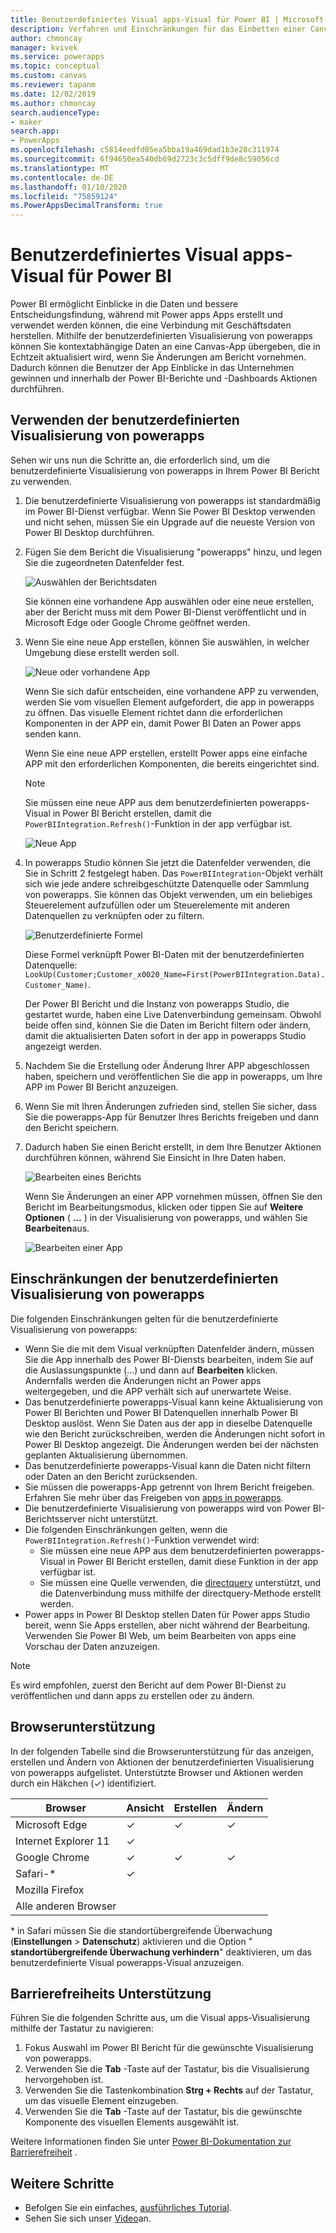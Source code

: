 ```yaml
---
title: Benutzerdefiniertes Visual apps-Visual für Power BI | Microsoft-Dokumentation
description: Verfahren und Einschränkungen für das Einbetten einer Canvas-App, die die gleiche Datenquelle wie andere Berichtselemente in Power BI verwendet und ebenfalls gefiltert werden kann
author: chmoncay
manager: kvivek
ms.service: powerapps
ms.topic: conceptual
ms.custom: canvas
ms.reviewer: tapanm
ms.date: 12/02/2019
ms.author: chmoncay
search.audienceType:
- maker
search.app:
- PowerApps
ms.openlocfilehash: c5814eedfd05ea5bba19a469dad1b3e28c311974
ms.sourcegitcommit: 6f94650ea540db69d2723c3c5dff9de8c59056cd
ms.translationtype: MT
ms.contentlocale: de-DE
ms.lasthandoff: 01/10/2020
ms.locfileid: "75859124"
ms.PowerAppsDecimalTransform: true
---
```

# <a name="power-apps-custom-visual-for-power-bi"></a>Benutzerdefiniertes Visual apps-Visual für Power BI

Power BI ermöglicht Einblicke in die Daten und bessere Entscheidungsfindung, während mit Power apps Apps erstellt und verwendet werden können, die eine Verbindung mit Geschäftsdaten herstellen. Mithilfe der benutzerdefinierten Visualisierung von powerapps können Sie kontextabhängige Daten an eine Canvas-App übergeben, die in Echtzeit aktualisiert wird, wenn Sie Änderungen am Bericht vornehmen. Dadurch können die Benutzer der App Einblicke in das Unternehmen gewinnen und innerhalb der Power BI-Berichte und -Dashboards Aktionen durchführen.

## <a name="using-the-power-apps-custom-visual"></a>Verwenden der benutzerdefinierten Visualisierung von powerapps

Sehen wir uns nun die Schritte an, die erforderlich sind, um die benutzerdefinierte Visualisierung von powerapps in Ihrem Power BI Bericht zu verwenden.

1. Die benutzerdefinierte Visualisierung von powerapps ist standardmäßig im Power BI-Dienst verfügbar. Wenn Sie Power BI Desktop verwenden und nicht sehen, müssen Sie ein Upgrade auf die neueste Version von Power BI Desktop durchführen.

2. Fügen Sie dem Bericht die Visualisierung "powerapps" hinzu, und legen Sie die zugeordneten Datenfelder fest.

    ![Auswählen der Berichtsdaten](./media/powerapps-custom-visual/add-visual-set-data.png)

    Sie können eine vorhandene App auswählen oder eine neue erstellen, aber der Bericht muss mit dem Power BI-Dienst veröffentlicht und in Microsoft Edge oder Google Chrome geöffnet werden.

3.  Wenn Sie eine neue App erstellen, können Sie auswählen, in welcher Umgebung diese erstellt werden soll.

    ![Neue oder vorhandene App](./media/powerapps-custom-visual/create-new-or-choose-app.png)

    Wenn Sie sich dafür entscheiden, eine vorhandene APP zu verwenden, werden Sie vom visuellen Element aufgefordert, die app in powerapps zu öffnen. Das visuelle Element richtet dann die erforderlichen Komponenten in der APP ein, damit Power BI Daten an Power apps senden kann.

    Wenn Sie eine neue APP erstellen, erstellt Power apps eine einfache APP mit den erforderlichen Komponenten, die bereits eingerichtet sind.

    > [!NOTE]
    > Sie müssen eine neue APP aus dem benutzerdefinierten powerapps-Visual in Power BI Bericht erstellen, damit die `PowerBIIntegration.Refresh()`-Funktion in der app verfügbar ist.

    ![Neue App](./media/powerapps-custom-visual/new-app.png)

4. In powerapps Studio können Sie jetzt die Datenfelder verwenden, die Sie in Schritt 2 festgelegt haben. Das `PowerBIIntegration`-Objekt verhält sich wie jede andere schreibgeschützte Datenquelle oder Sammlung von powerapps. Sie können das Objekt verwenden, um ein beliebiges Steuerelement aufzufüllen oder um Steuerelemente mit anderen Datenquellen zu verknüpfen oder zu filtern.

    ![Benutzerdefinierte Formel](./media/powerapps-custom-visual/custom-formula.png)

    Diese Formel verknüpft Power BI-Daten mit der benutzerdefinierten Datenquelle: `LookUp(Customer;Customer_x0020_Name=First(PowerBIIntegration.Data).Customer_Name)`.

   Der Power BI Bericht und die Instanz von powerapps Studio, die gestartet wurde, haben eine Live Datenverbindung gemeinsam. Obwohl beide offen sind, können Sie die Daten im Bericht filtern oder ändern, damit die aktualisierten Daten sofort in der app in powerapps Studio angezeigt werden.

5. Nachdem Sie die Erstellung oder Änderung Ihrer APP abgeschlossen haben, speichern und veröffentlichen Sie die app in powerapps, um Ihre APP im Power BI Bericht anzuzeigen.

6. Wenn Sie mit Ihren Änderungen zufrieden sind, stellen Sie sicher, dass Sie die powerapps-App für Benutzer Ihres Berichts freigeben und dann den Bericht speichern.

7. Dadurch haben Sie einen Bericht erstellt, in dem Ihre Benutzer Aktionen durchführen können, während Sie Einsicht in Ihre Daten haben.

    ![Bearbeiten eines Berichts](./media/powerapps-custom-visual/working-report.gif)

    Wenn Sie Änderungen an einer APP vornehmen müssen, öffnen Sie den Bericht im Bearbeitungsmodus, klicken oder tippen Sie auf **Weitere Optionen** ( **...** ) in der Visualisierung von powerapps, und wählen Sie **Bearbeiten**aus.

    ![Bearbeiten einer App](./media/powerapps-custom-visual/edit-app.png)

## <a name="limitations-of-the-power-apps-custom-visual"></a>Einschränkungen der benutzerdefinierten Visualisierung von powerapps

Die folgenden Einschränkungen gelten für die benutzerdefinierte Visualisierung von powerapps:

- Wenn Sie die mit dem Visual verknüpften Datenfelder ändern, müssen Sie die App innerhalb des Power BI-Diensts bearbeiten, indem Sie auf die Auslassungspunkte (...) und dann auf **Bearbeiten** klicken. Andernfalls werden die Änderungen nicht an Power apps weitergegeben, und die APP verhält sich auf unerwartete Weise.
- Das benutzerdefinierte powerapps-Visual kann keine Aktualisierung von Power BI Berichten und Power BI Datenquellen innerhalb Power BI Desktop auslöst. Wenn Sie Daten aus der app in dieselbe Datenquelle wie den Bericht zurückschreiben, werden die Änderungen nicht sofort in Power BI Desktop angezeigt. Die Änderungen werden bei der nächsten geplanten Aktualisierung übernommen.
- Das benutzerdefinierte powerapps-Visual kann die Daten nicht filtern oder Daten an den Bericht zurücksenden.
- Sie müssen die powerapps-App getrennt von Ihrem Bericht freigeben. Erfahren Sie mehr über das Freigeben von [apps in powerapps](share-app.md).
- Die benutzerdefinierte Visualisierung von powerapps wird von Power BI-Berichtsserver nicht unterstützt.
- Die folgenden Einschränkungen gelten, wenn die `PowerBIIntegration.Refresh()`-Funktion verwendet wird:
    - Sie müssen eine neue APP aus dem benutzerdefinierten powerapps-Visual in Power BI Bericht erstellen, damit diese Funktion in der app verfügbar ist.
    - Sie müssen eine Quelle verwenden, die [directquery](https://docs.microsoft.com/power-bi/desktop-directquery-data-sources) unterstützt, und die Datenverbindung muss mithilfe der directquery-Methode erstellt werden.
- Power apps in Power BI Desktop stellen Daten für Power apps Studio bereit, wenn Sie Apps erstellen, aber nicht während der Bearbeitung. Verwenden Sie Power BI Web, um beim Bearbeiten von apps eine Vorschau der Daten anzuzeigen.

> [!NOTE]
> Es wird empfohlen, zuerst den Bericht auf dem Power BI-Dienst zu veröffentlichen und dann apps zu erstellen oder zu ändern.

## <a name="browser-support"></a>Browserunterstützung

In der folgenden Tabelle sind die Browserunterstützung für das anzeigen, erstellen und Ändern von Aktionen der benutzerdefinierten Visualisierung von powerapps aufgelistet. Unterstützte Browser und Aktionen werden durch ein Häkchen (&check;) identifiziert.

|Browser|Ansicht|Erstellen|Ändern
|-|-|-|-
|Microsoft Edge|&check;|&check;|&check;
|Internet Explorer 11|&check;
|Google Chrome|&check;|&check;|&check;
|Safari-\*|&check;
|Mozilla Firefox
|Alle anderen Browser

\* in Safari müssen Sie die standortübergreifende Überwachung (**Einstellungen** > **Datenschutz**) aktivieren und die Option " **standortübergreifende Überwachung verhindern**" deaktivieren, um das benutzerdefinierte Visual powerapps-Visual anzuzeigen.

## <a name="accessibility-support"></a>Barrierefreiheits Unterstützung

Führen Sie die folgenden Schritte aus, um die Visual apps-Visualisierung mithilfe der Tastatur zu navigieren:

1. Fokus Auswahl im Power BI Bericht für die gewünschte Visualisierung von powerapps.
2. Verwenden Sie die **Tab** -Taste auf der Tastatur, bis die Visualisierung hervorgehoben ist.
3. Verwenden Sie die Tastenkombination **Strg + Rechts** auf der Tastatur, um das visuelle Element einzugeben.
3. Verwenden Sie die **Tab** -Taste auf der Tastatur, bis die gewünschte Komponente des visuellen Elements ausgewählt ist.

Weitere Informationen finden Sie unter [Power BI-Dokumentation zur Barrierefreiheit]( https://docs.microsoft.com/power-bi/desktop-accessibility) .


## <a name="next-steps"></a>Weitere Schritte

* Befolgen Sie ein einfaches, [ausführliches Tutorial](embed-powerapps-powerbi.md).
* Sehen Sie sich unser [Video](https://aka.ms/powerappscustomvisualvideo)an.
